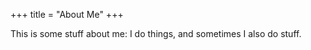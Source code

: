 +++
title = "About Me"
+++

This is some stuff about me: I do things, and sometimes I also do stuff.
